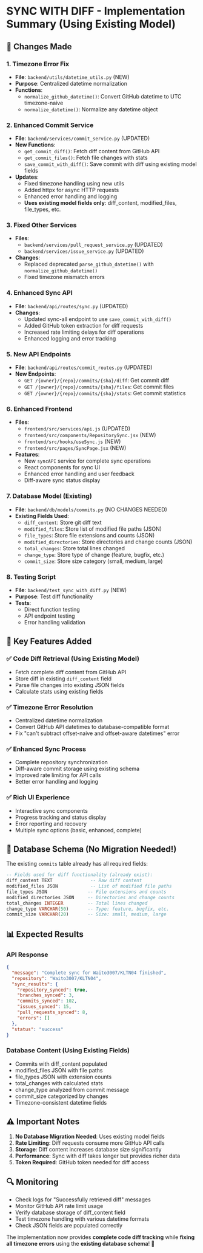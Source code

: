 # SYNC WITH DIFF - Implementation Summary (Using Existing Model)

## 🔧 Changes Made

### 1. Timezone Error Fix

- **File**: `backend/utils/datetime_utils.py` (NEW)
- **Purpose**: Centralized datetime normalization
- **Functions**:
  - `normalize_github_datetime()`: Convert GitHub datetime to UTC timezone-naive
  - `normalize_datetime()`: Normalize any datetime object

### 2. Enhanced Commit Service

- **File**: `backend/services/commit_service.py` (UPDATED)
- **New Functions**:
  - `get_commit_diff()`: Fetch diff content from GitHub API
  - `get_commit_files()`: Fetch file changes with stats
  - `save_commit_with_diff()`: Save commit with diff using existing model fields
- **Updates**:
  - Fixed timezone handling using new utils
  - Added httpx for async HTTP requests
  - Enhanced error handling and logging
  - **Uses existing model fields only**: diff_content, modified_files, file_types, etc.

### 3. Fixed Other Services

- **Files**:
  - `backend/services/pull_request_service.py` (UPDATED)
  - `backend/services/issue_service.py` (UPDATED)
- **Changes**:
  - Replaced deprecated `parse_github_datetime()` with `normalize_github_datetime()`
  - Fixed timezone mismatch errors

### 4. Enhanced Sync API

- **File**: `backend/api/routes/sync.py` (UPDATED)
- **Changes**:
  - Updated sync-all endpoint to use `save_commit_with_diff()`
  - Added GitHub token extraction for diff requests
  - Increased rate limiting delays for diff operations
  - Enhanced logging and error tracking

### 5. New API Endpoints

- **File**: `backend/api/routes/commit_routes.py` (UPDATED)
- **New Endpoints**:
  - `GET /{owner}/{repo}/commits/{sha}/diff`: Get commit diff
  - `GET /{owner}/{repo}/commits/{sha}/files`: Get commit files
  - `GET /{owner}/{repo}/commits/{sha}/stats`: Get commit statistics

### 6. Enhanced Frontend

- **Files**:
  - `frontend/src/services/api.js` (UPDATED)
  - `frontend/src/components/RepositorySync.jsx` (NEW)
  - `frontend/src/hooks/useSync.js` (NEW)
  - `frontend/src/pages/SyncPage.jsx` (NEW)
- **Features**:
  - New `syncAPI` service for complete sync operations
  - React components for sync UI
  - Enhanced error handling and user feedback
  - Diff-aware sync status display

### 7. Database Model (Existing)

- **File**: `backend/db/models/commits.py` (NO CHANGES NEEDED)
- **Existing Fields Used**:
  - `diff_content`: Store git diff text
  - `modified_files`: Store list of modified file paths (JSON)
  - `file_types`: Store file extensions and counts (JSON)
  - `modified_directories`: Store directories and change counts (JSON)
  - `total_changes`: Store total lines changed
  - `change_type`: Store type of change (feature, bugfix, etc.)
  - `commit_size`: Store size category (small, medium, large)

### 8. Testing Script

- **File**: `backend/test_sync_with_diff.py` (NEW)
- **Purpose**: Test diff functionality
- **Tests**:
  - Direct function testing
  - API endpoint testing
  - Error handling validation

## 🚀 Key Features Added

### ✅ Code Diff Retrieval (Using Existing Model)

- Fetch complete diff content from GitHub API
- Store diff in existing `diff_content` field
- Parse file changes into existing JSON fields
- Calculate stats using existing fields

### ✅ Timezone Error Resolution

- Centralized datetime normalization
- Convert GitHub API datetimes to database-compatible format
- Fix "can't subtract offset-naive and offset-aware datetimes" error

### ✅ Enhanced Sync Process

- Complete repository synchronization
- Diff-aware commit storage using existing schema
- Improved rate limiting for API calls
- Better error handling and logging

### ✅ Rich UI Experience

- Interactive sync components
- Progress tracking and status display
- Error reporting and recovery
- Multiple sync options (basic, enhanced, complete)

## 🔄 Database Schema (No Migration Needed!)

The existing `commits` table already has all required fields:

```sql
-- Fields used for diff functionality (already exist):
diff_content TEXT              -- Raw diff content
modified_files JSON            -- List of modified file paths
file_types JSON               -- File extensions and counts
modified_directories JSON     -- Directories and change counts
total_changes INTEGER         -- Total lines changed
change_type VARCHAR(50)       -- Type: feature, bugfix, etc.
commit_size VARCHAR(20)       -- Size: small, medium, large
```

## 📊 Expected Results

### API Response

```json
{
  "message": "Complete sync for Waito3007/KLTN04 finished",
  "repository": "Waito3007/KLTN04",
  "sync_results": {
    "repository_synced": true,
    "branches_synced": 3,
    "commits_synced": 102,
    "issues_synced": 15,
    "pull_requests_synced": 8,
    "errors": []
  },
  "status": "success"
}
```

### Database Content (Using Existing Fields)

- Commits with diff_content populated
- modified_files JSON with file paths
- file_types JSON with extension counts
- total_changes with calculated stats
- change_type analyzed from commit message
- commit_size categorized by changes
- Timezone-consistent datetime fields

## ⚠️ Important Notes

1. **No Database Migration Needed**: Uses existing model fields
2. **Rate Limiting**: Diff requests consume more GitHub API calls
3. **Storage**: Diff content increases database size significantly
4. **Performance**: Sync with diff takes longer but provides richer data
5. **Token Required**: GitHub token needed for diff access

## 🔍 Monitoring

- Check logs for "Successfully retrieved diff" messages
- Monitor GitHub API rate limit usage
- Verify database storage of diff_content field
- Test timezone handling with various datetime formats
- Check JSON fields are populated correctly

The implementation now provides **complete code diff tracking** while **fixing all timezone errors** using the **existing database schema**! 🎉
